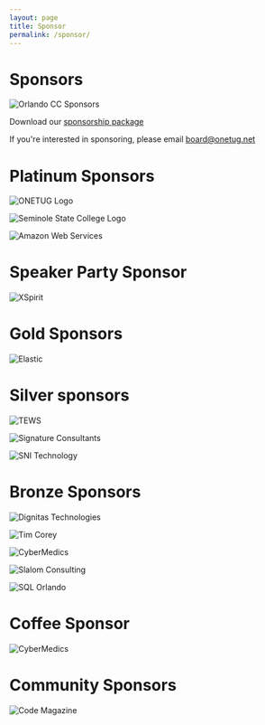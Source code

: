 ```yaml
---
layout: page
title: Sponsor
permalink: /sponsor/
---
```

# Sponsors

![Orlando CC Sponsors](./../img/occ5.jpg "Orlando CC Sponsors")

Download our [sponsorship package](./doc/OrlandoCC2023Sponsor.pdf)

If you're interested in sponsoring, please email [board@onetug.net](mailto:board@onetug.net)

# Platinum Sponsors

![ONETUG Logo](./../img/onetug.png "Orlando .NET User Group")

![Seminole State College Logo](./../img/SeminoleState.png "Seminole State College")

![Amazon Web Services](./../img/aws.png "Amazon Web Services")

# Speaker Party Sponsor

![XSpirit](./../img/xpirit.jpg "XSpirit")

# Gold Sponsors

![Elastic](./../img/elastic.png "Elastic")

# Silver sponsors

![TEWS](./../img/TEWS.jpg "TEWS")

![Signature Consultants](./../img/sigcon.png "Signature Consultants")

![SNI Technology](./../img/sni.png "SNI Technology")

# Bronze Sponsors

![Dignitas Technologies](./../img/dignitas.jpg "Dignitas Technologies")

![Tim Corey](./../img/timcorey.png "Tim Corey")

![CyberMedics](./../img/cybermedics.png "CyberMedics")

![Slalom Consulting](./../img/slalom.png "Slalom Consulting")

![SQL Orlando](./../img/sqlorlando.jpeg "SQL Orlando")

# Coffee Sponsor

![CyberMedics](./../img/cybermedics.png "CyberMedics")

# Community Sponsors

![Code Magazine](./../img/code.png "Code Magazine")